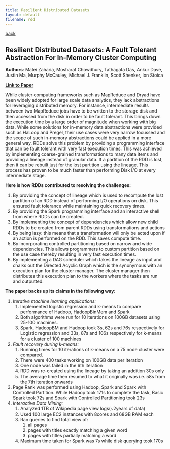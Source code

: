 ```yaml
---
title: Resilient Distributed Datasets 
layout: default
filename: rdd
--- 
```

[back](/dsvinod90/tech)

## Resilient Distributed Datasets: A Fault Tolerant Abstraction For In-Memory Cluster Computing

**Authors**: Matei Zaharia, Mosharaf Chowdhury, Tathagata Das, Ankur Dave, Justin Ma, Murphy McCauley, Michael J. Franklin, Scott Shenker, Ion Stoica 

**[Link to Paper](https://www.usenix.org/system/files/conference/nsdi12/nsdi12-final138.pdf)**

While cluster computing frameworks such as MapReduce and Dryad have been widely adopted for large scale data analytics, they lack abstractions for leveraging distributed memory. For instance, intermediate results between two MapReduce jobs have to be written to the storage disk and then accessed from the disk in order to be fault tolerant. This brings down the execution time by a large order of magnitude when working with big data. While some solutions for in-memory data abstractions were provided such as HaLoop and Pregel, their use cases were very narrow focussed and the scope of such in-memory abstractions could be applied in a more general way. RDDs solve this problem by providing a programming interface that can be fault tolerant with very fast execution times. This was achieved by implementing coarse-grained transformations to many data items and providing a lineage instead of granular data. If a partition of the RDD is lost, then it can be rebuilt just for the lost partition using the lineage. This process has proven to be much faster than performing Disk I/O at every intermediate stage.

**Here is how RDDs contributed to resolving the challenges:**
1. By providing the concept of lineage which is used to recompute the lost partition of an RDD instead of performing I/O operations on disk. This ensured fault tolerance while maintaining quick recovery times.
2. By providing the Spark programming interface and an interactive shell from where RDDs can be created.
3. By implementing the concept of dependencies which allow new child RDDs to be created from parent RDDs using transformations and actions
4. By being lazy: this means that a transformation will only be acted upon if an action is performed on the RDD. This saves compute time.
5. By incorporating controlled partitioning based on narrow and wide dependencies. This allows programmers to custom partition based on the use case thereby resulting in very fast execution times.
6. By implementing a DAG scheduler which takes the lineage as input and chalks out the Directed Acyclic Graph which is the synonymous with an execution plan for the cluster manager. The cluster manager then distributes this execution plan to the workers where the tasks are run and outputted.

**The paper backs up its claims in the following way:**
1. *Iterative machine learning applications:*
    1. Implemented logistic regression and k-means to compare performance of Hadoop, HadoopBinMem and Spark
    2. Both algorithms were run for 10  iterations on 100GB datasets using 25-100 machines.
    3. Spark, HadoopBM and Hadoop took 3s, 62s and 76s respectively for Logistic regression and 33s, 87s and 106s respectively for k-means for a cluster of 100 machines
2. *Fault recovery during k-means:*
    1. Running times for 10 iterations of k-means on a 75 node cluster were compared.
    2. There were 400 tasks working on 100GB data per iteration
    3. One node was failed in the 6th iteration
    4. RDD was re-created using the lineage by taking an addition 30s only
    5. The average time then resumed to what it originally was i.e. 58s from the 7th iteration onwards
3. Page Rank was performed using Hadoop, Spark and Spark with Controlled Partition. While Hadoop took 171s to complete the task, Basic Spark took 72s and Spark with Controlled Partitioning took 23s
4. *Interactive Data Mining:*
    1. Analyzed 1TB of Wikipedia page view logs(~2years of data)
    2. Used 100 large EC2 instances with 8cores and 68GB RAM each
    3. Ran queries to find total view of:
        1. all pages
        2. pages with titles exactly matching a given word
        3. pages with titles partially matching a word
    4. Maximum time taken for Spark was 7s while disk querying took 170s